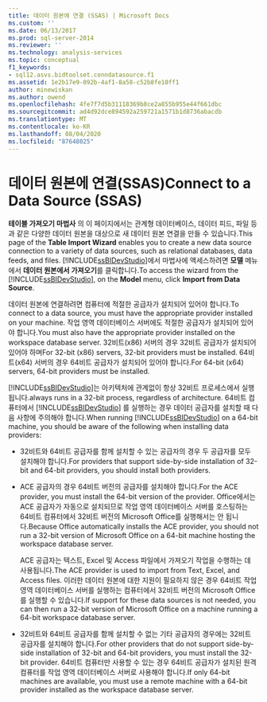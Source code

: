 ```yaml
---
title: 데이터 원본에 연결 (SSAS) | Microsoft Docs
ms.custom: ''
ms.date: 06/13/2017
ms.prod: sql-server-2014
ms.reviewer: ''
ms.technology: analysis-services
ms.topic: conceptual
f1_keywords:
- sql12.asvs.bidtoolset.conndatasource.f1
ms.assetid: 1e2b17e9-092b-4af1-8a58-c52b8fe10ff1
author: minewiskan
ms.author: owend
ms.openlocfilehash: 4fe7f7d5b31118369b8ce2a855b955e44f661dbc
ms.sourcegitcommit: ad4d92dce894592a259721a1571b1d8736abacdb
ms.translationtype: MT
ms.contentlocale: ko-KR
ms.lasthandoff: 08/04/2020
ms.locfileid: "87648025"
---
```

# <a name="connect-to-a-data-source-ssas"></a><span data-ttu-id="9cc37-102">데이터 원본에 연결(SSAS)</span><span class="sxs-lookup"><span data-stu-id="9cc37-102">Connect to a Data Source (SSAS)</span></span>
  <span data-ttu-id="9cc37-103">**테이블 가져오기 마법사** 의 이 페이지에서는 관계형 데이터베이스, 데이터 피드, 파일 등과 같은 다양한 데이터 원본을 대상으로 새 데이터 원본 연결을 만들 수 있습니다.</span><span class="sxs-lookup"><span data-stu-id="9cc37-103">This page of the **Table Import Wizard** enables you to create a new data source connection to a variety of data sources, such as relational databases, data feeds, and files.</span></span> <span data-ttu-id="9cc37-104">[!INCLUDE[ssBIDevStudio](../includes/ssbidevstudio-md.md)]에서 마법사에 액세스하려면 **모델** 메뉴에서 **데이터 원본에서 가져오기**를 클릭합니다.</span><span class="sxs-lookup"><span data-stu-id="9cc37-104">To access the wizard from the [!INCLUDE[ssBIDevStudio](../includes/ssbidevstudio-md.md)], on the **Model** menu, click **Import from Data Source**.</span></span>  
  
 <span data-ttu-id="9cc37-105">데이터 원본에 연결하려면 컴퓨터에 적절한 공급자가 설치되어 있어야 합니다.</span><span class="sxs-lookup"><span data-stu-id="9cc37-105">To connect to a data source, you must have the appropriate provider installed on your machine.</span></span> <span data-ttu-id="9cc37-106">작업 영역 데이터베이스 서버에도 적절한 공급자가 설치되어 있어야 합니다.</span><span class="sxs-lookup"><span data-stu-id="9cc37-106">You must also have the appropriate provider installed on the workspace database server.</span></span> <span data-ttu-id="9cc37-107">32비트(x86) 서버의 경우 32비트 공급자가 설치되어 있어야 하며</span><span class="sxs-lookup"><span data-stu-id="9cc37-107">For 32-bit (x86) servers, 32-bit providers must be installed.</span></span> <span data-ttu-id="9cc37-108">64비트(x64) 서버의 경우 64비트 공급자가 설치되어 있어야 합니다.</span><span class="sxs-lookup"><span data-stu-id="9cc37-108">For 64-bit (x64) servers, 64-bit providers must be installed.</span></span>  
  
 [!INCLUDE[ssBIDevStudio](../includes/ssbidevstudio-md.md)]<span data-ttu-id="9cc37-109">는 아키텍처에 관계없이 항상 32비트 프로세스에서 실행됩니다.</span><span class="sxs-lookup"><span data-stu-id="9cc37-109">always runs in a 32-bit process, regardless of architecture.</span></span> <span data-ttu-id="9cc37-110">64비트 컴퓨터에서 [!INCLUDE[ssBIDevStudio](../includes/ssbidevstudio-md.md)] 를 실행하는 경우 데이터 공급자를 설치할 때 다음 사항에 주의해야 합니다.</span><span class="sxs-lookup"><span data-stu-id="9cc37-110">When running [!INCLUDE[ssBIDevStudio](../includes/ssbidevstudio-md.md)] on a 64-bit machine, you should be aware of the following when installing data providers:</span></span>  
  
-   <span data-ttu-id="9cc37-111">32비트와 64비트 공급자를 함께 설치할 수 있는 공급자의 경우 두 공급자를 모두 설치해야 합니다.</span><span class="sxs-lookup"><span data-stu-id="9cc37-111">For providers that support side-by-side installation of 32-bit and 64-bit providers, you should install both providers.</span></span>  
  
-   <span data-ttu-id="9cc37-112">ACE 공급자의 경우 64비트 버전의 공급자를 설치해야 합니다.</span><span class="sxs-lookup"><span data-stu-id="9cc37-112">For the ACE provider, you must install the 64-bit version of the provider.</span></span> <span data-ttu-id="9cc37-113">Office에서는 ACE 공급자가 자동으로 설치되므로 작업 영역 데이터베이스 서버를 호스팅하는 64비트 컴퓨터에서 32비트 버전의 Microsoft Office를 실행해서는 안 됩니다.</span><span class="sxs-lookup"><span data-stu-id="9cc37-113">Because Office automatically installs the ACE provider, you should not run a 32-bit version of Microsoft Office on a 64-bit machine hosting the workspace database server.</span></span>  
  
     <span data-ttu-id="9cc37-114">ACE 공급자는 텍스트, Excel 및 Access 파일에서 가져오기 작업을 수행하는 데 사용됩니다.</span><span class="sxs-lookup"><span data-stu-id="9cc37-114">The ACE provider is used to import from Text, Excel, and Access files.</span></span> <span data-ttu-id="9cc37-115">이러한 데이터 원본에 대한 지원이 필요하지 않은 경우 64비트 작업 영역 데이터베이스 서버를 실행하는 컴퓨터에서 32비트 버전의 Microsoft Office를 실행할 수 있습니다.</span><span class="sxs-lookup"><span data-stu-id="9cc37-115">If support for these data sources is not needed, you can then run a 32-bit version of Microsoft Office on a machine running a 64-bit workspace database server.</span></span>  
  
-   <span data-ttu-id="9cc37-116">32비트와 64비트 공급자를 함께 설치할 수 없는 기타 공급자의 경우에는 32비트 공급자를 설치해야 합니다.</span><span class="sxs-lookup"><span data-stu-id="9cc37-116">For other providers that do not support side-by-side installation of 32-bit and 64-bit providers, you must install the 32-bit provider.</span></span> <span data-ttu-id="9cc37-117">64비트 컴퓨터만 사용할 수 있는 경우 64비트 공급자가 설치된 원격 컴퓨터를 작업 영역 데이터베이스 서버로 사용해야 합니다.</span><span class="sxs-lookup"><span data-stu-id="9cc37-117">If only 64-bit machines are available, you must use a remote machine with a 64-bit provider installed as the workspace database server.</span></span>  
  
  
